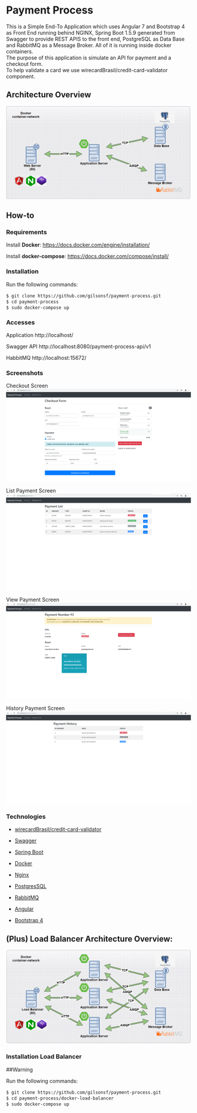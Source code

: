 # Payment Process

This is a Simple End-To Application which uses Angular 7 and Bootstrap 4 as Front End running behind NGINX, Spring Boot 1.5.9 generated from Swagger to provide REST APIS to the front end, PostgreSQL as Data Base and RabbitMQ as a Message Broker. All of it is running inside docker containers.
<br>
The purpose of this application is simulate an API for payment and a checkout form.
<br>
To help validate a card we use wirecardBrasil/credit-card-validator component.

## Architecture Overview

![](img/docker-architecture.png)

## How-to

### Requirements

Install <b>Docker</b>: https://docs.docker.com/engine/installation/

Install <b>docker-compose</b>: https://docs.docker.com/compose/install/

### Installation

Run the following commands:
  
```
$ git clone https://github.com/gilsonsf/payment-process.git
$ cd payment-process
$ sudo docker-compose up
```

### Accesses

Application http://localhost/ 

Swagger API http://localhost:8080/payment-process-api/v1

HabbitMQ http://localhost:15672/ 

### Screenshots

Checkout Screen ![view](img/checkout.png)

List Payment Screen ![view](img/payment-list.png)

View Payment Screen ![view](img/payment-view.png)

History Payment Screen ![view](img/payment-history.png)

### Technologies

- [wirecardBrasil/credit-card-validator](https://github.com/wirecardBrasil/credit-card-validator)

- [Swagger](https://swagger.io/)

- [Spring Boot](https://spring.io/projects/spring-boot)

- [Docker](https://www.docker.com/)

- [Nginx](https://www.nginx.com/)

- [PostgresSQL](https://www.postgresql.org/)

- [RabbitMQ](https://www.rabbitmq.com/)

- [Angular](https://angular.io/)

- [Bootstrap 4](https://getbootstrap.com.br/docs/4.1/getting-started/introduction/)

## (Plus) Load Balancer Architecture Overview:

![](img/docker-architecture-load-balancer.png)

### Installation Load Balancer
##Warning

Run the following commands:
  
```
$ git clone https://github.com/gilsonsf/payment-process.git
$ cd payment-process/docker-load-balancer
$ sudo docker-compose up
